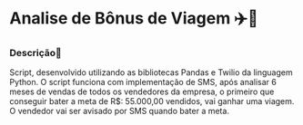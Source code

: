 # Analise de Bônus de Viagem :airplane::snake:



### Descrição:scroll:

Script, desenvolvido utilizando as bibliotecas Pandas e Twilio da linguagem Python. O script funciona com implementação de SMS, após analisar 6 meses de vendas de todos os vendedores da empresa, o primeiro que conseguir bater a meta de R$: 55.000,00 vendidos, vai ganhar uma viagem. O vendedor vai ser avisado por SMS quando bater a meta. 

